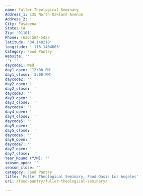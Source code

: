 ```yaml
---
name: Fuller Theological Seminary
Address_1: 135 North Oakland Avenue
Address_2: ''
City: Pasadena
State: CA
Zip: '91101'
Phone: (626)584-5433
latitude: '34.148218'
longitude: '-118.1404603'
Category: Food Pantry
Website: ''
'': ''
daycode1: Wed
day1_open: '12:00 PM'
day1_close: '3:00 PM'
daycode2: ''
day2_open: ''
day2_close: ''
daycode3: ''
day3_open: ''
day3_close: ''
daycode4: ''
day4_open: ''
day4_close: ''
daycode5: ''
day5_open: ''
day5_close: ''
daycode6: ''
day6_open: ''
daycode7: ''
day7_open: ''
day7_close: ''
Year_Round (Y/N): ''
season_open: ''
season_close: ''
category: Food Pantry
title: 'Fuller Theological Seminary, Food Oasis Los Angeles'
uri: /food-pantry/fuller-theological-seminary/

---
```

